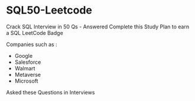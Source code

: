 # SQL50-Leetcode
Crack SQL Interview in 50 Qs - Answered
Complete this Study Plan to earn a SQL LeetCode Badge

Companies such as :
* Google
* Salesforce
* Walmart
* Metaverse
* Microsoft

Asked these Questions in Interviews
